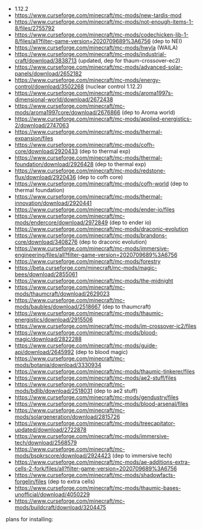 - 1.12.2
- https://www.curseforge.com/minecraft/mc-mods/new-tardis-mod
- https://www.curseforge.com/minecraft/mc-mods/not-enough-items-1-8/files/2755792
- https://www.curseforge.com/minecraft/mc-mods/codechicken-lib-1-8/files/all?filter-game-version=2020709689%3A6756 (dep to NEI)
- https://www.curseforge.com/minecraft/mc-mods/hwyla (WAILA)
- https://www.curseforge.com/minecraft/mc-mods/industrial-craft/download/3838713 (updated, dep for thaum-crossover-ec2)
- https://www.curseforge.com/minecraft/mc-mods/advanced-solar-panels/download/2652182
- https://www.curseforge.com/minecraft/mc-mods/energy-control/download/3502268 (nuclear control 1.12.2)
- https://www.curseforge.com/minecraft/mc-mods/aroma1997s-dimensional-world/download/2672438
- https://www.curseforge.com/minecraft/mc-mods/aroma1997core/download/2676866 (dep to Aroma world)
- https://www.curseforge.com/minecraft/mc-mods/applied-energistics-2/download/2747063
- https://www.curseforge.com/minecraft/mc-mods/thermal-expansion/files
- https://www.curseforge.com/minecraft/mc-mods/cofh-core/download/2920433 (dep to thermal exp)
- https://www.curseforge.com/minecraft/mc-mods/thermal-foundation/download/2926428 (dep to thermal exp)
- https://www.curseforge.com/minecraft/mc-mods/redstone-flux/download/2920436 (dep to cofh core)
- https://www.curseforge.com/minecraft/mc-mods/cofh-world (dep to thermal foundation)
- https://www.curseforge.com/minecraft/mc-mods/thermal-innovation/download/2920441
- https://www.curseforge.com/minecraft/mc-mods/ender-io/files
- https://www.curseforge.com/minecraft/mc-mods/endercore/download/2972849 (dep to ender io)
- https://www.curseforge.com/minecraft/mc-mods/draconic-evolution
- https://www.curseforge.com/minecraft/mc-mods/brandons-core/download/3408276 (dep to draconic evolution)
- https://www.curseforge.com/minecraft/mc-mods/immersive-engineering/files/all?filter-game-version=2020709689%3A6756
- https://www.curseforge.com/minecraft/mc-mods/forestry
- https://beta.curseforge.com/minecraft/mc-mods/magic-bees/download/2855061
- https://www.curseforge.com/minecraft/mc-mods/the-midnight
- https://www.curseforge.com/minecraft/mc-mods/thaumcraft/download/2629023
- https://www.curseforge.com/minecraft/mc-mods/baubles/download/2518667 (dep to thaumcraft)
- https://www.curseforge.com/minecraft/mc-mods/thaumic-energistics/download/2915506
- https://www.curseforge.com/minecraft/mc-mods/im-crossover-ic2/files
- https://www.curseforge.com/minecraft/mc-mods/blood-magic/download/2822288
- https://www.curseforge.com/minecraft/mc-mods/guide-api/download/2645992 (dep to blood magic)
- https://www.curseforge.com/minecraft/mc-mods/botania/download/3330934
- https://www.curseforge.com/minecraft/mc-mods/thaumic-tinkerer/files
- https://www.curseforge.com/minecraft/mc-mods/ae2-stuff/files
- https://www.curseforge.com/minecraft/mc-mods/bdlib/download/2518031 (dep to ae2 stuff)
- https://www.curseforge.com/minecraft/mc-mods/gendustry/files
- https://www.curseforge.com/minecraft/mc-mods/blood-arsenal/files
- https://www.curseforge.com/minecraft/mc-mods/solargeneration/download/2815726
- https://www.curseforge.com/minecraft/mc-mods/treecapitator-updated/download/2722878
- https://www.curseforge.com/minecraft/mc-mods/immersive-tech/download/2568579
- https://www.curseforge.com/minecraft/mc-mods/bspkrscore/download/2924423 (dep to immersive tech)
- https://www.curseforge.com/minecraft/mc-mods/ae-additions-extra-cells-2-fork/files/all?filter-game-version=2020709689%3A6756
- https://www.curseforge.com/minecraft/mc-mods/shadowfacts-forgelin/files (dep to extra cells)
- https://www.curseforge.com/minecraft/mc-mods/thaumic-bases-unofficial/download/4050229
- https://www.curseforge.com/minecraft/mc-mods/buildcraft/download/3204475

plans for installing:
